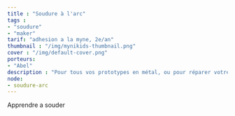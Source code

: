 ```yaml
---
title : "Soudure à l'arc"
tags : 
- "soudure"
- "maker"
tarif: "adhesion a la myne, 2e/an"
thumbnail : "/img/mynikids-thumbnail.png"
cover : "/img/default-cover.png"
porteurs: 
- "Abel"
description : "Pour tous vos prototypes en métal, ou pour réparer votre chaise de jardin, Jean Philippe vous accompagne dans la pratique de la soudure à l’arc."
node: 
- soudure-arc
---
```


Apprendre a souder
